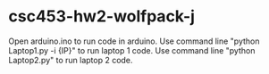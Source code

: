 # csc453-hw2-wolfpack-j
Open arduino.ino to run code in arduino.
Use command line "python Laptop1.py -i {IP}" to run laptop 1 code.
Use command line "python Laptop2.py" to run laptop 2 code.
